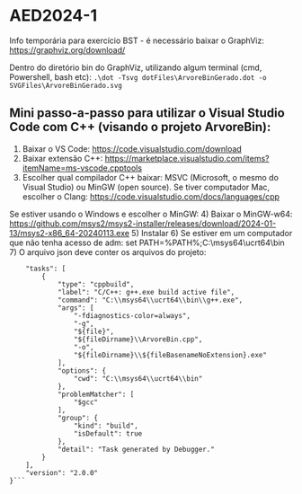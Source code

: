 # AED2024-1

Info temporária para exercício BST - é necessário baixar o GraphViz: https://graphviz.org/download/ 

Dentro do diretório bin do GraphViz, utilizando algum terminal (cmd, Powershell, bash etc): 
```.\dot -Tsvg dotFiles\ArvoreBinGerado.dot -o SVGFiles\ArvoreBinGerado.svg```

## Mini passo-a-passo para utilizar o Visual Studio Code com C++ (visando o projeto ArvoreBin):
1) Baixar o VS Code: https://code.visualstudio.com/download
2) Baixar extensão C++: https://marketplace.visualstudio.com/items?itemName=ms-vscode.cpptools
3) Escolher qual compilador C++ baixar: MSVC (Microsoft, o mesmo do Visual Studio) ou MinGW (open source). Se tiver computador Mac, escolher o Clang: https://code.visualstudio.com/docs/languages/cpp

Se estiver usando o Windows e escolher o MinGW:
4) Baixar o MinGW-w64: https://github.com/msys2/msys2-installer/releases/download/2024-01-13/msys2-x86_64-20240113.exe
5) Instalar
6) Se estiver em um computador que não tenha acesso de adm:
set PATH=%PATH%;C:\msys64\ucrt64\bin
7) O arquivo json deve conter os arquivos do projeto:
```{
    "tasks": [
        {
            "type": "cppbuild",
            "label": "C/C++: g++.exe build active file",
            "command": "C:\\msys64\\ucrt64\\bin\\g++.exe",
            "args": [
                "-fdiagnostics-color=always",
                "-g",
                "${file}",
                "${fileDirname}\\ArvoreBin.cpp",
                "-o",
                "${fileDirname}\\${fileBasenameNoExtension}.exe"
            ],
            "options": {
                "cwd": "C:\\msys64\\ucrt64\\bin"
            },
            "problemMatcher": [
                "$gcc"
            ],
            "group": {
                "kind": "build",
                "isDefault": true
            },
            "detail": "Task generated by Debugger."
        }
    ],
    "version": "2.0.0"
}```
